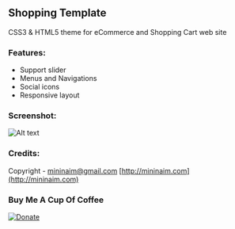 ## Shopping Template 

CSS3 & HTML5 theme for eCommerce and Shopping Cart web site


### Features:

- Support slider
- Menus and Navigations
- Social icons
- Responsive layout

### Screenshot:
![Alt text](https://raw.github.com/mininaim/eShop/master/images/screenshot.png "ScreenShot")


### Credits:
Copyright - mininaim@gmail.com
[http://mininaim.com](http://mininaim.com)

### Buy Me A Cup Of Coffee

[![Donate](https://s3.amazonaws.com/listjs/donate-coffee.png)](https://www.paypal.com/cgi-bin/webscr?cmd=_donations&business=mininaim%40gmail%2ecom&lc=US&no_note=0&currency_code=USD&bn=PP%2dDonationsBF%3abtn_donate_SM%2egif%3aNonHostedGuest)
